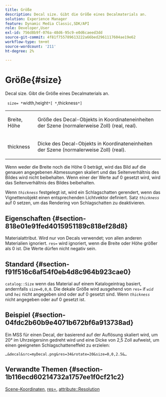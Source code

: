 ```yaml
---
title: Größe
description: Decal size. Gibt die Größe eines Decalmaterials an.
solution: Experience Manager
feature: Dynamic Media Classic,SDK/API
role: Developer,User
exl-id: 756d8b9f-076a-48d6-95c9-e0d6caeed3dd
source-git-commit: 4f81f755789613222a66bed2961117604ae19e62
workflow-type: tm+mt
source-wordcount: '211'
ht-degree: 2%

---
```


# Größe{#size}

Decal size. Gibt die Größe eines Decalmaterials an.

` size= *`width,height`*[ *`,thickness`*]`

<table id="simpletable_00B1226F3B8B49D895D1269AB03D5043"> 
 <tr class="strow"> 
  <td class="stentry"> <p> <span class="varname"> Breite, Höhe </span> </p> </td> 
  <td class="stentry"> <p>Größe des Decal-Objekts in Koordinateneinheiten der Szene (normalerweise Zoll) (real, real). </p> </td> 
 </tr> 
 <tr class="strow"> 
  <td class="stentry"> <p> <span class="varname"> thickness </span> </p> </td> 
  <td class="stentry"> <p>Dicke des Decal-Objekts in Koordinateneinheiten der Szene (normalerweise Zoll) (real). </p> </td> 
 </tr> 
</table>

Wenn weder die Breite noch die Höhe 0 beträgt, wird das Bild auf die genauen angegebenen Abmessungen skaliert und das Seitenverhältnis des Bildes wird nicht beibehalten. Wenn einer der Werte auf 0 gesetzt wird, wird das Seitenverhältnis des Bildes beibehalten.

Wenn *`thickness`* festgelegt ist, wird ein Schlagschatten gerendert, wenn das Vignettenobjekt einen entsprechenden Lichtvektor definiert. Satz *`thickness`* auf 0 setzen, um das Rendering von Schlagschatten zu deaktivieren.

## Eigenschaften {#section-818e01e91fed4015951189c818ef28d8}

Materialattribut. Wird nur von Decals verwendet; von allen anderen Materialien ignoriert. `res=` wird ignoriert, wenn die Breite oder Höhe größer als 0 ist. Die Werte dürfen nicht negativ sein.

## Standard {#section-f91f516c6af54f0eb4d8c964b923cae0}

`catalog::Size` wenn das Material auf einem Katalogeintrag basiert, andernfalls `size=0,0,0`. Die dekale Größe wird ausgehend von `res=` if *`wid`* und *`hei`* nicht angegeben sind oder auf 0 gesetzt sind. Wenn *`thickness`* nicht angegeben oder auf 0 gesetzt ist.

## Beispiel {#section-04fdc2b60b9e4071b672bf6a913738ad}

Ein MSS für einen Decal, der basierend auf der Auflösung skaliert wird, um 20° im Uhrzeigersinn gedreht wird und eine Dicke von 2,5 Zoll aufweist, um einen geeigneten Schlagschatteneffekt zu erzielen:

`…&decal&src=myDecal.png&res=34&rotate=20&size=0,0,2.5&…`

## Verwandte Themen {#section-1b116ecd60214732a1757ee1f0cf21c2}

[Scene-Koordinaten](../../../../../ir-api/http-protocol/image-rendering-api-ref/c-ir-http-protocol-ref/c-ir-http-protocol-syntax-and-features/c-ir-vignettes/c-ir-scene-coordinates.md#concept-528507024fa640b19a2631357febf7f1), [res=](../../../../../ir-api/http-protocol/image-rendering-api-ref/c-ir-http-protocol-ref/c-ir-http-protocol-command-reference/r-ir-res.md#reference-0ad9de8887144c83a6db97b4994f7c04), [attribute::Resolution](../../../../../ir-api/material-cat/image-rendering-api-ref/c-ir-material-catalog/c-ir-attributes-reference/r-ir-resolution.md#reference-09fe14e6bfbf4db6b7f4369fffecc806)
